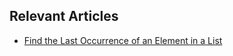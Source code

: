 ## Relevant Articles
- [Find the Last Occurrence of an Element in a List](https://www.baeldung.com/scala/last-occurrence-in-list)
